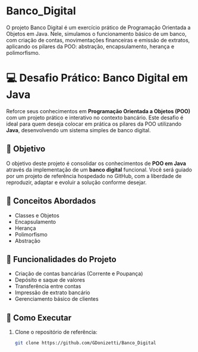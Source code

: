 # Banco_Digital
O projeto Banco Digital é um exercício prático de Programação Orientada a Objetos em Java. Nele, simulamos o funcionamento básico de um banco, com criação de contas, movimentações financeiras e emissão de extratos, aplicando os pilares da POO: abstração, encapsulamento, herança e polimorfismo.

# 💻 Desafio Prático: Banco Digital em Java

Reforce seus conhecimentos em **Programação Orientada a Objetos (POO)** com um projeto prático e interativo no contexto bancário. Este desafio é ideal para quem deseja colocar em prática os pilares da POO utilizando **Java**, desenvolvendo um sistema simples de banco digital.

## 📌 Objetivo

O objetivo deste projeto é consolidar os conhecimentos de **POO em Java** através da implementação de um **banco digital** funcional. Você será guiado por um projeto de referência hospedado no GitHub, com a liberdade de reproduzir, adaptar e evoluir a solução conforme desejar.

## 🧠 Conceitos Abordados

- Classes e Objetos  
- Encapsulamento  
- Herança  
- Polimorfismo  
- Abstração  

## 🏦 Funcionalidades do Projeto

- Criação de contas bancárias (Corrente e Poupança)
- Depósito e saque de valores
- Transferência entre contas
- Impressão de extrato bancário
- Gerenciamento básico de clientes


## 🚀 Como Executar

1. Clone o repositório de referência:
   ```bash
   git clone https://github.com/GDonizetti/Banco_Digital



